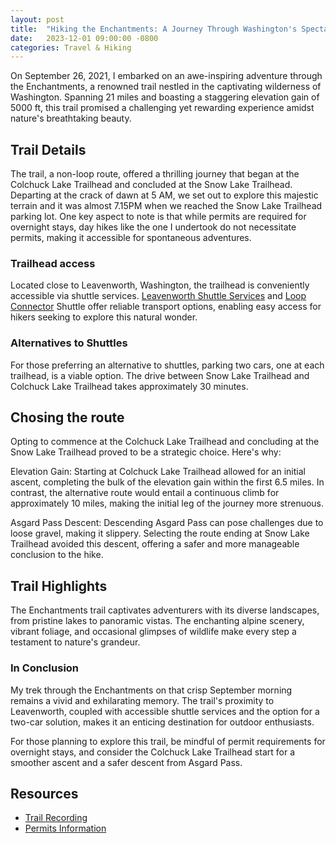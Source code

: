 ```yaml
---
layout: post
title:  "Hiking the Enchantments: A Journey Through Washington's Spectacular Wilderness"
date:   2023-12-01 09:00:00 -0800
categories: Travel & Hiking
---
```


On September 26, 2021, I embarked on an awe-inspiring adventure through the Enchantments, a renowned trail nestled in the captivating wilderness of Washington. Spanning 21 miles and boasting a staggering elevation gain of 5000 ft, this trail promised a challenging yet rewarding experience amidst nature's breathtaking beauty.

## Trail Details
The trail, a non-loop route, offered a thrilling journey that began at the Colchuck Lake Trailhead and concluded at the Snow Lake Trailhead. Departing at the crack of dawn at 5 AM, we set out to explore this majestic terrain and it was almost 7.15PM when we reached the Snow Lake Trailhead parking lot. One key aspect to note is that while permits are required for overnight stays, day hikes like the one I undertook do not necessitate permits, making it accessible for spontaneous adventures.


### Trailhead access
Located close to Leavenworth, Washington, the trailhead is conveniently accessible via shuttle services. [Leavenworth Shuttle Services](https://www.leavenworthshuttle.com/mountain) and [Loop Connector](https://loopconnectorshuttle.com/) Shuttle offer reliable transport options, enabling easy access for hikers seeking to explore this natural wonder.

### Alternatives to Shuttles
For those preferring an alternative to shuttles, parking two cars, one at each trailhead, is a viable option. The drive between Snow Lake Trailhead and Colchuck Lake Trailhead takes approximately 30 minutes.


## Chosing the route

Opting to commence at the Colchuck Lake Trailhead and concluding at the Snow Lake Trailhead proved to be a strategic choice. Here's why:

Elevation Gain: Starting at Colchuck Lake Trailhead allowed for an initial ascent, completing the bulk of the elevation gain within the first 6.5 miles. In contrast, the alternative route would entail a continuous climb for approximately 10 miles, making the initial leg of the journey more strenuous.

Asgard Pass Descent: Descending Asgard Pass can pose challenges due to loose gravel, making it slippery. Selecting the route ending at Snow Lake Trailhead avoided this descent, offering a safer and more manageable conclusion to the hike.

## Trail Highlights

The Enchantments trail captivates adventurers with its diverse landscapes, from pristine lakes to panoramic vistas. The enchanting alpine scenery, vibrant foliage, and occasional glimpses of wildlife make every step a testament to nature's grandeur.

### In Conclusion
My trek through the Enchantments on that crisp September morning remains a vivid and exhilarating memory. The trail's proximity to Leavenworth, coupled with accessible shuttle services and the option for a two-car solution, makes it an enticing destination for outdoor enthusiasts.

For those planning to explore this trail, be mindful of permit requirements for overnight stays, and consider the Colchuck Lake Trailhead start for a smoother ascent and a safer descent from Asgard Pass.

## Resources

* [Trail Recording](https://www.alltrails.com/explore/recording/the-enchantments-trail-2118b9f--3?u=i&sh=0vl9dk)
* [Permits Information](https://www.recreation.gov/permits/233273)

